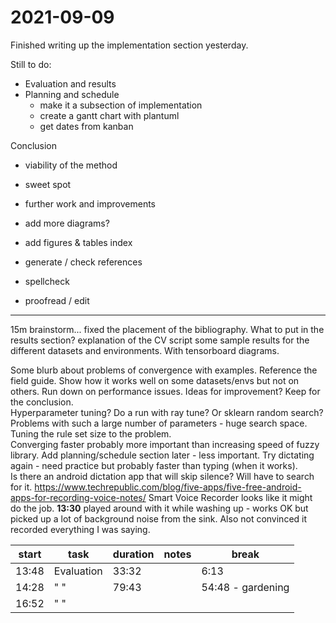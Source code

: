 # 2021-09-09
Finished writing up the implementation section yesterday.

Still to do:

- Evaluation and results
- Planning and schedule
    -   make it a subsection of implementation
    -   create a gantt chart with plantuml
    -   get dates from kanban 

Conclusion
- viability of the method
- sweet spot
- further work and improvements

- add more diagrams?

- add figures & tables index

- generate / check references
- spellcheck
- proofread / edit


---- 

15m brainstorm...
fixed the placement of the bibliography.
What to put in the results section?
explanation of the CV script
some sample results for the different datasets and environments.  With tensorboard diagrams.

Some blurb about problems of convergence with examples.   Reference the field guide.
Show how it works well on some datasets/envs but not on others.
Run down on performance issues.
Ideas for improvement?  Keep for the conclusion.  
Hyperparameter tuning?  Do a run with ray tune?  Or sklearn random search?
Problems with such a large number of parameters - huge search space.  
Tuning the rule set size to the problem.  
Converging faster probably more important than increasing speed of fuzzy library.
Add planning/schedule section later - less important.
Try dictating again - need practice but probably faster than typing (when it works).  
Is there an android dictation app that will skip silence?  Will have to search for it.
https://www.techrepublic.com/blog/five-apps/five-free-android-apps-for-recording-voice-notes/
Smart Voice Recorder looks like it might do the job.
**13:30**  played around with it while washing up - works OK but picked up a lot of background noise from the sink.  Also not convinced it recorded everything I was saying.



| start | task       | duration | notes | break             |
| ----- | ---------- | -------- | ----- | ----------------- |
| 13:48 | Evaluation | 33:32    |       | 6:13              |
| 14:28 | " "        | 79:43    |       | 54:48 - gardening |
| 16:52 | " "        |          |       |                   |

